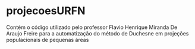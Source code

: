 # projecoesURFN
Contém o código utilizado pelo professor Flavio Henrique Miranda De Araujo Freire para a automatização do método de Duchesne em projeções populacionais de pequenas áreas 
